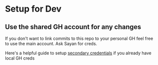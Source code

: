 # Setup for Dev

## Use the shared GH account for any changes

If you don't want to link commits to this repo to your personal GH feel free to use the main account. Ask Sayan for creds.

Here's a helpful guide to setup [secondary credentials][orgy] if you already have local GH creds

[orgy]: https://www.freecodecamp.org/news/manage-multiple-github-accounts-the-ssh-way-2dadc30ccaca/
